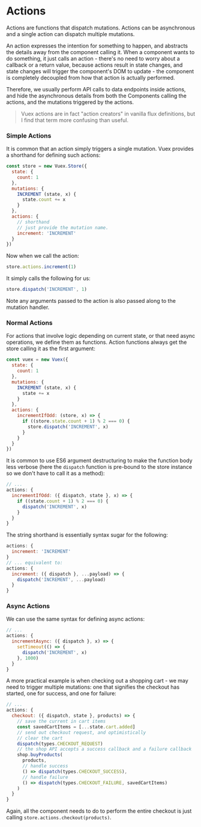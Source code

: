# Actions

Actions are functions that dispatch mutations. Actions can be asynchronous and a single action can dispatch multiple mutations.

An action expresses the intention for something to happen, and abstracts the details away from the component calling it. When a component wants to do something, it just calls an action - there's no need to worry about a callback or a return value, because actions result in state changes, and state changes will trigger the component's DOM to update - the component is completely decoupled from how that action is actually performed.

Therefore, we usually perform API calls to data endpoints inside actions, and hide the asynchronous details from both the Components calling the actions, and the mutations triggered by the actions.

> Vuex actions are in fact "action creators" in vanilla flux definitions, but I find that term more confusing than useful.

### Simple Actions

It is common that an action simply triggers a single mutation. Vuex provides a shorthand for defining such actions:

``` js
const store = new Vuex.Store({
  state: {
    count: 1
  },
  mutations: {
    INCREMENT (state, x) {
      state.count += x
    }
  },
  actions: {
    // shorthand
    // just provide the mutation name.
    increment: 'INCREMENT'
  }
})
```

Now when we call the action:

``` js
store.actions.increment(1)
```

It simply calls the following for us:

``` js
store.dispatch('INCREMENT', 1)
```

Note any arguments passed to the action is also passed along to the mutation handler.

### Normal Actions

For actions that involve logic depending on current state, or that need async operations, we define them as functions. Action functions always get the store calling it as the first argument:

``` js
const vuex = new Vuex({
  state: {
    count: 1
  },
  mutations: {
    INCREMENT (state, x) {
      state += x
    }
  },
  actions: {
    incrementIfOdd: (store, x) => {
      if ((store.state.count + 1) % 2 === 0) {
        store.dispatch('INCREMENT', x)
      }
    }
  }
})
```

It is common to use ES6 argument destructuring to make the function body less verbose (here the `dispatch` function is pre-bound to the store instance so we don't have to call it as a method):

``` js
// ...
actions: {
  incrementIfOdd: ({ dispatch, state }, x) => {
    if ((state.count + 1) % 2 === 0) {
      dispatch('INCREMENT', x)
    }
  }
}
```

The string shorthand is essentially syntax sugar for the following:

``` js
actions: {
  increment: 'INCREMENT'
}
// ... equivalent to:
actions: {
  increment: ({ dispatch }, ...payload) => {
    dispatch('INCREMENT', ...payload)
  }
}
```

### Async Actions

We can use the same syntax for defining async actions:

``` js
// ...
actions: {
  incrementAsync: ({ dispatch }, x) => {
    setTimeout(() => {
      dispatch('INCREMENT', x)
    }, 1000)
  }
}
```

A more practical example is when checking out a shopping cart - we may need to trigger multiple mutations: one that signifies the checkout has started, one for success, and one for failure:

``` js
// ...
actions: {
  checkout: ({ dispatch, state }, products) => {
    // save the current in cart items
    const savedCartItems = [...state.cart.added]
    // send out checkout request, and optimistically
    // clear the cart
    dispatch(types.CHECKOUT_REQUEST)
    // the shop API accepts a success callback and a failure callback
    shop.buyProducts(
      products,
      // handle success
      () => dispatch(types.CHECKOUT_SUCCESS),
      // handle failure
      () => dispatch(types.CHECKOUT_FAILURE, savedCartItems)
    )
  }
}
```

Again, all the component needs to do to perform the entire checkout is just calling `store.actions.checkout(products)`.
